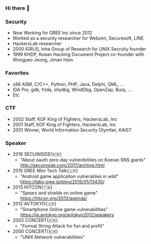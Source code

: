 ### Hi there 👋

<!--
**truefinder/truefinder** is a ✨ _special_ ✨ repository because its `README.md` (this file) appears on your GitHub profile.

Here are some ideas to get you started:

- 🔭 I’m currently working on ...
- 🌱 I’m currently learning ...
- 👯 I’m looking to collaborate on ...
- 🤔 I’m looking for help with ...
- 💬 Ask me about ...
- 📫 How to reach me: ...
- 😄 Pronouns: ...
- ⚡ Fun fact: ...
-->

### Security
- Now Working for GREE Inc since 2012
- Worked as a security researcher for Webzen, Securesoft, LINE
- HackersLab researcher
- 2000 IGRUS, Inha Group of Research for UNIX Secruity founder 
- 1999 KHDP, Koean Hacking Document Project co-founder with Wongyeo Jeong, Jiman Ham

### Favorites 
- x86 ASM, C/C++, Python, PHP, Java, Delphi, QML, ... 
- IDA Pro, gdb, frida, ollydbg, WindDbg, OpenZap, Burp,  ...
- Etc 

### CTF 
- 2002 Staff, KOF King of Fighters, HackersLab, Inc 
- 2001 Staff, KOF King of Fighters, HackersLab, Inc 
- 2001 Winner, World Information Security Olymfair, KAIST 

### Speaker 
- 2016 SECUINSIDE(🇰🇷)
  * "About oauth zero-day vulneribilities on Koeran SNS giants"  http://secuinside.com/2017/archive.html
- 2015 GREE Mini Tech Talk(🇯🇵)
  * "Android game application vulnerailiies in wild" https://labs.gree.jp/blog/2015/01/13430/
- 2013 HITCON(🇹🇼)
  * "Spears and shields on online game" https://hitcon.org/2013/agenda/
- 2012 AVTOKYO(🇯🇵)
  * "Smartphone Online game vulnerabilities" https://ja.avtokyo.org/avtokyo2012/speakers
- 2002 CONCERT(🇰🇷) 
  * "Format String Attack for fun and profit" 
- 2000 CONCERT(🇰🇷) 
  * "UNIX Network vulnerabilities" 

